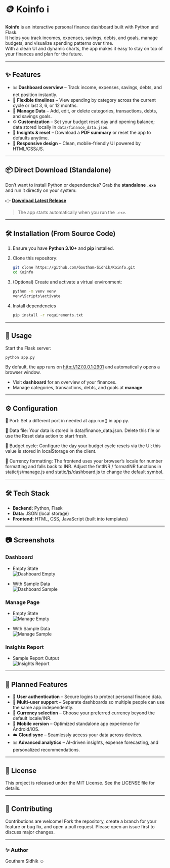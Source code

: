 # 🪙 Koinfo ℹ️

**Koinfo** is an interactive personal finance dashboard built with Python and Flask.  
It helps you track incomes, expenses, savings, debts, and goals, manage budgets, and visualize spending patterns over time.  
With a clean UI and dynamic charts, the app makes it easy to stay on top of your finances and plan for the future.

---

## ✨ Features

- 📊 **Dashboard overview** – Track income, expenses, savings, debts, and net position instantly.  
- 🔄 **Flexible timelines** – View spending by category across the current cycle or last 3, 6, or 12 months.  
- 📝 **Manage Data** – Add, edit, or delete categories, transactions, debts, and savings goals.  
- ⚙️ **Customization** – Set your budget reset day and opening balance; data stored locally in `data/finance_data.json`.  
- 📑 **Insights & reset** – Download a **PDF summary** or reset the app to defaults anytime.  
- 📱 **Responsive design** – Clean, mobile-friendly UI powered by HTML/CSS/JS.  


---

## 📦 Direct Download (Standalone)

Don’t want to install Python or dependencies? Grab the **standalone `.exe`** and run it directly on your system:

👉 [**Download Latest Release**](https://github.com/Goutham-Sidhik/Koinfo/releases/latest)

> The app starts automatically when you run the `.exe`.

---

## 🛠️ Installation (From Source Code)

1. Ensure you have **Python 3.10+** and **pip** installed.  
2. Clone this repository:
   ```bash
   git clone https://github.com/Goutham-Sidhik/Koinfo.git
   cd Koinfo
   ```
3. (Optional) Create and activate a virtual environment:
   ```bash
   python -m venv venv
   venv\Scripts\activate
   ```

4. Install dependencies  
   ```bash
   pip install -r requirements.txt
   ```
---

## 🚀 Usage

   Start the Flask server:
   ```bash
   python app.py
   ```
By default, the app runs on http://127.0.0.1:2901 and automatically opens a browser window.
   - Visit **dashboard** for an overview of your finances.
   - Manage categories, transactions, debts, and goals at **manage**.

---

## ⚙️ Configuration

🔌 Port: Set a different port in needed at app.run() in app.py.

📂 Data file: Your data is stored in data/finance_data.json. Delete this file or use the Reset data action to start fresh.

📅 Budget cycle: Configure the day your budget cycle resets via the UI; this value is stored in localStorage on the client.

💱 Currency formatting: The frontend uses your browser’s locale for number formatting and falls back to INR.
Adjust the fmtINR / formatINR functions in static/js/manage.js and static/js/dashboard.js to change the default symbol.

---

## 🛠️ Tech Stack

- **Backend:** Python, Flask
- **Data:** JSON (local storage)
- **Frontend:** HTML, CSS, JavaScript (built into templates)

---

## 📷 Screenshots

### Dashboard  
- Empty State  
![Dashboard Empty](preview/dashboard-empty.png)  

- With Sample Data  
![Dashboard Sample](preview/dashboard-sample.png)  

### Manage Page  
- Empty State  
![Manage Empty](preview/manage-empty.png)  

- With Sample Data  
![Manage Sample](preview/manage-sample.png)  

### Insights Report  
- Sample Report Output  
![Insights Report](preview/insights-report-sample.png) 

---

## 📌 Planned Features

- 🔐 **User authentication** – Secure logins to protect personal finance data.  
- 👥 **Multi-user support** – Separate dashboards so multiple people can use the same app independently.  
- 💱 **Currency selection** – Choose your preferred currency beyond the default locale/INR.  
- 📱 **Mobile version** – Optimized standalone app experience for Android/iOS.  
- ☁️ **Cloud sync** – Seamlessly access your data across devices.  
- 📊 **Advanced analytics** – AI-driven insights, expense forecasting, and personalized recommendations.  

---

## 📜 License

This project is released under the MIT License. See the LICENSE file for details.

---

## 🤝 Contributing

Contributions are welcome! Fork the repository, create a branch for your feature or bug fix, and open a pull request.
Please open an issue first to discuss major changes.

---

### ✨ Author

Goutham Sidhik ☺️

